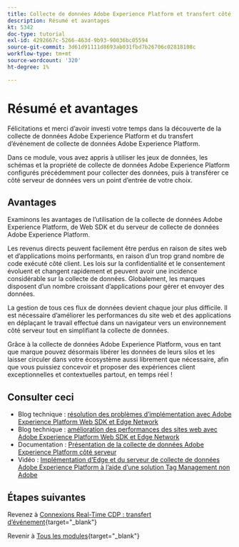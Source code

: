 ```yaml
---
title: Collecte de données Adobe Experience Platform et transfert côté serveur en temps réel - Résumé et avantages
description: Résumé et avantages
kt: 5342
doc-type: tutorial
exl-id: 4292667c-5266-463d-9b93-90036bc05594
source-git-commit: 3d61d91111d8693ab031fbd7b26706c02818108c
workflow-type: tm+mt
source-wordcount: '320'
ht-degree: 1%

---
```


# Résumé et avantages

Félicitations et merci d’avoir investi votre temps dans la découverte de la collecte de données Adobe Experience Platform et du transfert d’événement de collecte de données Adobe Experience Platform.

Dans ce module, vous avez appris à utiliser les jeux de données, les schémas et la propriété de collecte de données Adobe Experience Platform configurés précédemment pour collecter des données, puis à transférer ce côté serveur de données vers un point d’entrée de votre choix.

## Avantages

Examinons les avantages de l’utilisation de la collecte de données Adobe Experience Platform, de Web SDK et du serveur de collecte de données Adobe Experience Platform.

Les revenus directs peuvent facilement être perdus en raison de sites web et d’applications moins performants, en raison d’un trop grand nombre de code exécuté côté client. Les lois sur la confidentialité et le consentement évoluent et changent rapidement et peuvent avoir une incidence considérable sur la collecte de données. Globalement, les marques disposent d’un nombre croissant d’applications pour gérer et envoyer des données.

La gestion de tous ces flux de données devient chaque jour plus difficile. Il est nécessaire d’améliorer les performances du site web et des applications en déplaçant le travail effectué dans un navigateur vers un environnement côté serveur tout en simplifiant la collecte de données.

Grâce à la collecte de données Adobe Experience Platform, vous en tant que marque pouvez désormais libérer les données de leurs silos et les laisser circuler dans votre écosystème aussi librement que nécessaire, afin que vous puissiez concevoir et proposer des expériences client exceptionnelles et contextuelles partout, en temps réel !

## Consulter ceci

- Blog technique : [résolution des problèmes d’implémentation avec Adobe Experience Platform Web SDK et Edge Network](https://medium.com/adobetech/solving-implementation-pain-points-with-adobe-experience-platform-web-sdk-and-edge-network-880b635e6819)
- Blog technique : [amélioration des performances des sites web avec Adobe Experience Platform Web SDK et Edge Network](https://medium.com/adobetech/boosting-website-performance-with-adobe-experience-platform-web-sdk-and-edge-network-329fcf70fdf9)
- Documentation : [Présentation de la collecte de données Adobe Experience Platform côté serveur](https://experienceleague.adobe.com/docs/experience-platform/tags/event-forwarding/overview.html?lang=fr#server-side-info)
- Vidéo : [Implémentation d’Edge et du serveur de collecte de données Adobe Experience Platform à l’aide d’une solution Tag Management non Adobe](https://video.tv.adobe.com/v/331986?quality=12&learn=on)

## Étapes suivantes

Revenez à [Connexions Real-Time CDP : transfert d’événement](./aep-data-collection-ssf.md){target="_blank"}

Revenir à [Tous les modules](./../../../../overview.md){target="_blank"}
